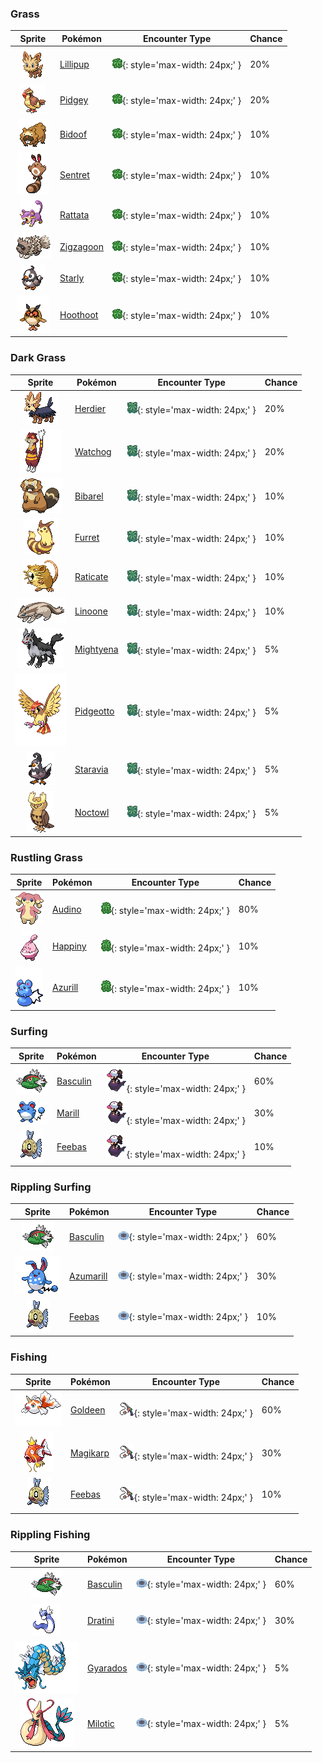 

### Grass

| Sprite | Pokémon | Encounter Type | Chance |
| :---: | --- | :---: | --- |
| ![lillipup](../../assets/sprites/lillipup/front.gif) | [Lillipup](../../pokemon/lillipup.md/) | ![Grass](../../assets/encounter_types/grass.png){: style='max-width: 24px;' } | 20% |
| ![pidgey](../../assets/sprites/pidgey/front.gif) | [Pidgey](../../pokemon/pidgey.md/) | ![Grass](../../assets/encounter_types/grass.png){: style='max-width: 24px;' } | 20% |
| ![bidoof](../../assets/sprites/bidoof/front.gif) | [Bidoof](../../pokemon/bidoof.md/) | ![Grass](../../assets/encounter_types/grass.png){: style='max-width: 24px;' } | 10% |
| ![sentret](../../assets/sprites/sentret/front.gif) | [Sentret](../../pokemon/sentret.md/) | ![Grass](../../assets/encounter_types/grass.png){: style='max-width: 24px;' } | 10% |
| ![rattata](../../assets/sprites/rattata/front.gif) | [Rattata](../../pokemon/rattata.md/) | ![Grass](../../assets/encounter_types/grass.png){: style='max-width: 24px;' } | 10% |
| ![zigzagoon](../../assets/sprites/zigzagoon/front.gif) | [Zigzagoon](../../pokemon/zigzagoon.md/) | ![Grass](../../assets/encounter_types/grass.png){: style='max-width: 24px;' } | 10% |
| ![starly](../../assets/sprites/starly/front.gif) | [Starly](../../pokemon/starly.md/) | ![Grass](../../assets/encounter_types/grass.png){: style='max-width: 24px;' } | 10% |
| ![hoothoot](../../assets/sprites/hoothoot/front.gif) | [Hoothoot](../../pokemon/hoothoot.md/) | ![Grass](../../assets/encounter_types/grass.png){: style='max-width: 24px;' } | 10%

### Dark Grass

| Sprite | Pokémon | Encounter Type | Chance |
| :---: | --- | :---: | --- |
| ![herdier](../../assets/sprites/herdier/front.gif) | [Herdier](../../pokemon/herdier.md/) | ![Dark Grass](../../assets/encounter_types/dark_grass.png){: style='max-width: 24px;' } | 20% |
| ![watchog](../../assets/sprites/watchog/front.gif) | [Watchog](../../pokemon/watchog.md/) | ![Dark Grass](../../assets/encounter_types/dark_grass.png){: style='max-width: 24px;' } | 20% |
| ![bibarel](../../assets/sprites/bibarel/front.gif) | [Bibarel](../../pokemon/bibarel.md/) | ![Dark Grass](../../assets/encounter_types/dark_grass.png){: style='max-width: 24px;' } | 10% |
| ![furret](../../assets/sprites/furret/front.gif) | [Furret](../../pokemon/furret.md/) | ![Dark Grass](../../assets/encounter_types/dark_grass.png){: style='max-width: 24px;' } | 10% |
| ![raticate](../../assets/sprites/raticate/front.gif) | [Raticate](../../pokemon/raticate.md/) | ![Dark Grass](../../assets/encounter_types/dark_grass.png){: style='max-width: 24px;' } | 10% |
| ![linoone](../../assets/sprites/linoone/front.gif) | [Linoone](../../pokemon/linoone.md/) | ![Dark Grass](../../assets/encounter_types/dark_grass.png){: style='max-width: 24px;' } | 10% |
| ![mightyena](../../assets/sprites/mightyena/front.gif) | [Mightyena](../../pokemon/mightyena.md/) | ![Dark Grass](../../assets/encounter_types/dark_grass.png){: style='max-width: 24px;' } | 5% |
| ![pidgeotto](../../assets/sprites/pidgeotto/front.gif) | [Pidgeotto](../../pokemon/pidgeotto.md/) | ![Dark Grass](../../assets/encounter_types/dark_grass.png){: style='max-width: 24px;' } | 5% |
| ![staravia](../../assets/sprites/staravia/front.gif) | [Staravia](../../pokemon/staravia.md/) | ![Dark Grass](../../assets/encounter_types/dark_grass.png){: style='max-width: 24px;' } | 5% |
| ![noctowl](../../assets/sprites/noctowl/front.gif) | [Noctowl](../../pokemon/noctowl.md/) | ![Dark Grass](../../assets/encounter_types/dark_grass.png){: style='max-width: 24px;' } | 5%

### Rustling Grass

| Sprite | Pokémon | Encounter Type | Chance |
| :---: | --- | :---: | --- |
| ![audino](../../assets/sprites/audino/front.gif) | [Audino](../../pokemon/audino.md/) | ![Rustling Grass](../../assets/encounter_types/rustling_grass.png){: style='max-width: 24px;' } | 80% |
| ![happiny](../../assets/sprites/happiny/front.gif) | [Happiny](../../pokemon/happiny.md/) | ![Rustling Grass](../../assets/encounter_types/rustling_grass.png){: style='max-width: 24px;' } | 10% |
| ![azurill](../../assets/sprites/azurill/front.gif) | [Azurill](../../pokemon/azurill.md/) | ![Rustling Grass](../../assets/encounter_types/rustling_grass.png){: style='max-width: 24px;' } | 10%

### Surfing

| Sprite | Pokémon | Encounter Type | Chance |
| :---: | --- | :---: | --- |
| ![basculin-red-striped](../../assets/sprites/basculin-red-striped/front.gif) | [Basculin](../../pokemon/basculin-red-striped.md/) | ![Surfing](../../assets/encounter_types/surfing.png){: style='max-width: 24px;' } | 60% |
| ![marill](../../assets/sprites/marill/front.gif) | [Marill](../../pokemon/marill.md/) | ![Surfing](../../assets/encounter_types/surfing.png){: style='max-width: 24px;' } | 30% |
| ![feebas](../../assets/sprites/feebas/front.gif) | [Feebas](../../pokemon/feebas.md/) | ![Surfing](../../assets/encounter_types/surfing.png){: style='max-width: 24px;' } | 10%

### Rippling Surfing

| Sprite | Pokémon | Encounter Type | Chance |
| :---: | --- | :---: | --- |
| ![basculin-red-striped](../../assets/sprites/basculin-red-striped/front.gif) | [Basculin](../../pokemon/basculin-red-striped.md/) | ![Rippling Surfing](../../assets/encounter_types/rippling_surfing.png){: style='max-width: 24px;' } | 60% |
| ![azumarill](../../assets/sprites/azumarill/front.gif) | [Azumarill](../../pokemon/azumarill.md/) | ![Rippling Surfing](../../assets/encounter_types/rippling_surfing.png){: style='max-width: 24px;' } | 30% |
| ![feebas](../../assets/sprites/feebas/front.gif) | [Feebas](../../pokemon/feebas.md/) | ![Rippling Surfing](../../assets/encounter_types/rippling_surfing.png){: style='max-width: 24px;' } | 10%

### Fishing

| Sprite | Pokémon | Encounter Type | Chance |
| :---: | --- | :---: | --- |
| ![goldeen](../../assets/sprites/goldeen/front.gif) | [Goldeen](../../pokemon/goldeen.md/) | ![Fishing](../../assets/encounter_types/fishing.png){: style='max-width: 24px;' } | 60% |
| ![magikarp](../../assets/sprites/magikarp/front.gif) | [Magikarp](../../pokemon/magikarp.md/) | ![Fishing](../../assets/encounter_types/fishing.png){: style='max-width: 24px;' } | 30% |
| ![feebas](../../assets/sprites/feebas/front.gif) | [Feebas](../../pokemon/feebas.md/) | ![Fishing](../../assets/encounter_types/fishing.png){: style='max-width: 24px;' } | 10%

### Rippling Fishing

| Sprite | Pokémon | Encounter Type | Chance |
| :---: | --- | :---: | --- |
| ![basculin-red-striped](../../assets/sprites/basculin-red-striped/front.gif) | [Basculin](../../pokemon/basculin-red-striped.md/) | ![Rippling Fishing](../../assets/encounter_types/rippling_fishing.png){: style='max-width: 24px;' } | 60% |
| ![dratini](../../assets/sprites/dratini/front.gif) | [Dratini](../../pokemon/dratini.md/) | ![Rippling Fishing](../../assets/encounter_types/rippling_fishing.png){: style='max-width: 24px;' } | 30% |
| ![gyarados](../../assets/sprites/gyarados/front.gif) | [Gyarados](../../pokemon/gyarados.md/) | ![Rippling Fishing](../../assets/encounter_types/rippling_fishing.png){: style='max-width: 24px;' } | 5% |
| ![milotic](../../assets/sprites/milotic/front.gif) | [Milotic](../../pokemon/milotic.md/) | ![Rippling Fishing](../../assets/encounter_types/rippling_fishing.png){: style='max-width: 24px;' } | 5% |
